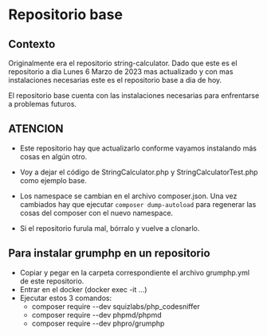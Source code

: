 # Repositorio base
## Contexto
Originalmente era el repositorio string-calculator.
Dado que este es el repositorio a dia Lunes 6 Marzo de 2023 mas actualizado 
y con mas instalaciones necesarias este es el repositorio base a dia de hoy.

El repositorio base cuenta con las instalaciones necesarias para enfrentarse
a problemas futuros.

## ATENCION
- Este repositorio hay que actualizarlo conforme vayamos instalando más cosas
en algún otro. 

- Voy a dejar el código de StringCalculator.php y StringCalculatorTest.php como
ejemplo base.

- Los namespace se cambian en el archivo composer.json. Una vez cambiados hay
que ejecutar `composer dump-autoload` para regenerar las cosas del composer
con el nuevo namespace.

- Si el repositorio furula mal, bórralo y vuelve a clonarlo.

## Para instalar grumphp en un repositorio
- Copiar y pegar en la carpeta correspondiente el archivo grumphp.yml de
este repositorio.
- Entrar en el docker (docker exec -it ...)
- Ejecutar estos 3 comandos:
  - composer require --dev squizlabs/php_codesniffer
  - composer require --dev phpmd/phpmd
  - composer require --dev phpro/grumphp
